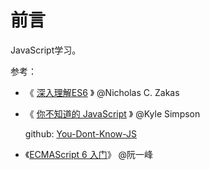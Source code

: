 # 前言

JavaScript学习。

参考：

- 《 [深入理解ES6](https://book.douban.com/subject/27072230/) 》 @Nicholas C. Zakas

- 《 [你不知道的 JavaScript](https://book.douban.com/series/40642) 》 @Kyle Simpson

  github: [You-Dont-Know-JS](https://github.com/getify/You-Dont-Know-JS/tree/1ed-zh-CN)

- 《[ECMAScript 6 入门](https://es6.ruanyifeng.com/)》 @阮一峰

